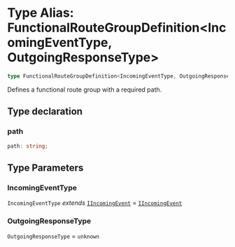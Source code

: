 # Type Alias: FunctionalRouteGroupDefinition\<IncomingEventType, OutgoingResponseType\>

```ts
type FunctionalRouteGroupDefinition<IncomingEventType, OutgoingResponseType> = Omit<FunctionalRouteDefinition<IncomingEventType, OutgoingResponseType>, "handler" | "fallback" | "alias"> & object;
```

Defines a functional route group with a required path.

## Type declaration

### path

```ts
path: string;
```

## Type Parameters

### IncomingEventType

`IncomingEventType` *extends* [`IIncomingEvent`](../interfaces/IIncomingEvent.md) = [`IIncomingEvent`](../interfaces/IIncomingEvent.md)

### OutgoingResponseType

`OutgoingResponseType` = `unknown`
